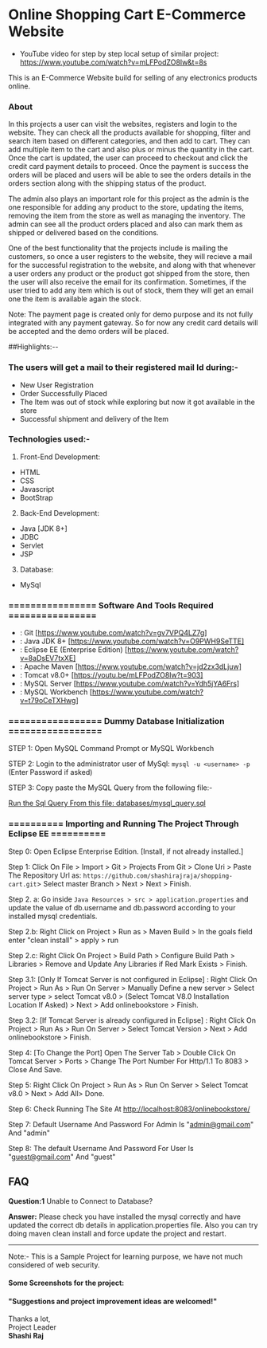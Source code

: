# Online Shopping Cart E-Commerce Website
- YouTube video for step by step local setup of similar project: https://www.youtube.com/watch?v=mLFPodZO8Iw&t=8s
<!-- Live site url: https://ellisonelectronics.herokuapp.com -->

This is an E-Commerce Website build for selling of any electronics products online.

### About

In this projects a user can visit the websites, registers and login to the website. They can check all the products available for shopping, filter and search item based on different categories, and then add to cart. They can add multiple item to the cart and also plus or minus the quantity in the cart. Once the cart is updated, the user can proceed to checkout and click the credit card payment details to proceed. Once the payment is success the orders will be placed and users will be able to see the orders details in the orders section along with the shipping status of the product.

The admin also plays an important role for this project as the admin is the one responsible for adding any product to the store, updating the items, removing the item from the store as well as managing the inventory. The admin can see all the product orders placed and also can mark them as shipped or delivered based on the conditions.

One of the best functionality that the projects include is mailing the customers, so once a user registers to the website, they will recieve a mail for the successful registration to the website, and along with that whenever a user orders any product or the product got shipped from the store, then the user will also receive the email for its confirmation.
Sometimes, if the user tried to add any item which is out of stock, them they will get an email one the item is available again the stock.

Note: The payment page is created only for demo purpose and its not fully integrated with any payment gateway. So for now any credit card details will be accepted and the demo orders will be placed.

##Highlights:--

### The users will get a mail to their registered mail Id during:-
- New User Registration
- Order Successfully Placed
- The Item was out of stock while exploring but now it got available in the store
- Successful shipment and delivery of the Item

### Technologies used:-
1. Front-End Development:
- HTML
- CSS
- Javascript
- BootStrap

2. Back-End Development:
- Java [JDK 8+]
- JDBC
- Servlet
- JSP

3. Database:
- MySql

### ================ Software And Tools Required ================
- : Git [https://www.youtube.com/watch?v=gv7VPQ4LZ7g]
- : Java JDK 8+ [https://www.youtube.com/watch?v=O9PWH9SeTTE]
- : Eclipse EE (Enterprise Edition) [https://www.youtube.com/watch?v=8aDsEV7txXE]
- : Apache Maven [https://www.youtube.com/watch?v=jd2zx3dLjuw]
- : Tomcat v8.0+ [https://youtu.be/mLFPodZO8Iw?t=903]
- : MySQL Server [https://www.youtube.com/watch?v=Ydh5jYA6Frs]
- : MySQL Workbench [https://www.youtube.com/watch?v=t79oCeTXHwg]

### ================= Dummy Database Initialization =================
STEP 1: Open MySQL Command Prompt or MySQL Workbench

STEP 2: Login to the administrator user of MySql:
	 ```mysql -u <username> -p``` (Enter Password if asked)

STEP 3: Copy paste the MySQL Query from the following file:-

[Run the Sql Query From this file: databases/mysql_query.sql](./databases/mysql_query.sql)

### ========== Importing and Running The Project Through Eclipse EE ==========

Step 0: Open Eclipse Enterprise Edition. [Install, if not already installed.]

Step 1: Click On File > Import > Git > Projects From Git > Clone Uri > Paste The Repository Url as: ```https://github.com/shashirajraja/shopping-cart.git```> Select master Branch > Next > Next > Finish.

Step 2. a: Go inside ```Java Resources > src > application.properties``` and update the value of db.username and db.password according to your installed mysql credentials.

Step 2.b: Right Click on Project > Run as > Maven Build > In the goals field enter "clean install" > apply > run

Step 2.c: Right Click On Project > Build Path > Configure Build Path > Libraries > Remove and Update Any Libraries if Red Mark Exists > Finish.

Step 3.1: [Only If Tomcat Server is not configured in Eclipse] : Right Click On Project > Run As > Run On Server > Manually Define a new server > Select server type > select Tomcat v8.0 > (Select Tomcat V8.0 Installation Location If Asked) > Next > Add onlinebookstore > Finish.

Step 3.2: [If Tomcat Server is already configured in Eclipse] : Right Click On Project > Run As > Run On Server > Select Tomcat Version > Next > Add onlinebookstore > Finish.

Step 4:  [To Change the Port] Open The Server Tab > Double Click On Tomcat Server > Ports > Change The Port Number For Http/1.1 To 8083 > Close And Save.

Step 5: Right Click On Project > Run As > Run On Server > Select Tomcat v8.0 > Next > Add All> Done.

Step 6: Check Running The Site At  <a href="http://localhost:8083/onlinebookstore/">http://localhost:8083/onlinebookstore/</a>

Step 7: Default Username And Password For Admin Is "admin@gmail.com" And "admin"

Step 8: The default Username And Password For User Is "guest@gmail.com" And "guest"

## FAQ
**Question:1** Unable to Connect to Database?

**Answer:** Please check you have installed the mysql correctly and have updated the correct db details in application.properties file. Also you can try doing maven clean install and force update the project and restart.
<hr>

Note:- This is a Sample Project for learning purpose, we have not much considered of web security.

#### Some Screenshots for the project:


#### "Suggestions and project improvement ideas are welcomed!"

<bold>Thanks a lot,</bold><br/>
                                                                                                        Project Leader<br/>
                                                                                                         <b>Shashi Raj</b>


